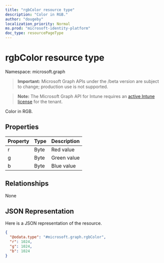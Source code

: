 ```yaml
---
title: "rgbColor resource type"
description: "Color in RGB."
author: "dougeby"
localization_priority: Normal
ms.prod: "microsoft-identity-platform"
doc_type: resourcePageType
---
```


# rgbColor resource type

Namespace: microsoft.graph

> **Important:** Microsoft Graph APIs under the /beta version are subject to change; production use is not supported.

> **Note:** The Microsoft Graph API for Intune requires an [active Intune license](https://go.microsoft.com/fwlink/?linkid=839381) for the tenant.

Color in RGB.

## Properties
|Property|Type|Description|
|:---|:---|:---|
|r|Byte|Red value|
|g|Byte|Green value|
|b|Byte|Blue value|

## Relationships
None

## JSON Representation
Here is a JSON representation of the resource.
<!-- {
  "blockType": "resource",
  "@odata.type": "microsoft.graph.rgbColor"
}
-->
``` json
{
  "@odata.type": "#microsoft.graph.rgbColor",
  "r": 1024,
  "g": 1024,
  "b": 1024
}
```






